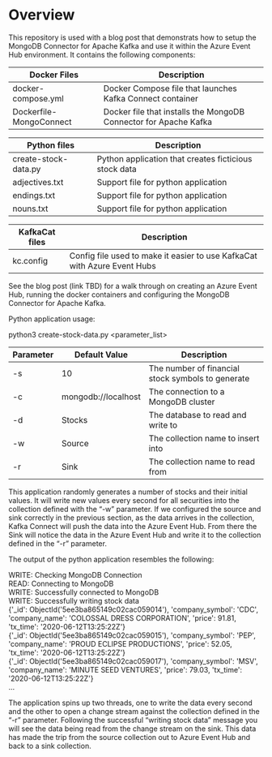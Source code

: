# Overview

This repository is used with a blog post that demonstrats how to setup the MongoDB Connector for Apache Kafka and use it within the Azure Event Hub environment.  It contains the following components:

| Docker Files | Description |
| --- | --- |
| docker-compose.yml | Docker Compose file that launches Kafka Connect container |
| Dockerfile-MongoConnect | Docker file that installs the MongoDB Connector for Apache Kafka |

| Python files | Description |
| --- | --- |
| create-stock-data.py | Python application that creates ficticious stock data |
| adjectives.txt | Support file for python application |
| endings.txt | Support file for python application |
| nouns.txt | Support file for python application |

| KafkaCat files | Description|
| --- | --- |
| kc.config | Config file used to make it easier to use KafkaCat with Azure Event Hubs|

See the blog post (link TBD) for a walk through on creating an Azure Event Hub, running the docker containers and configuring the MongoDB Connector for Apache Kafka.

Python application usage:

python3 create-stock-data.py <parameter_list>

| Parameter | Default Value | Description |
| --- | --- | --- |
| -s | 10 | The number of financial stock symbols to generate |
| -c | mongodb://localhost | The connection to a MongoDB cluster |
| -d | Stocks | The database to read and write to |
| -w | Source | The collection name to insert into |
| -r | Sink | The collection name to read from |

This application randomly generates a number of stocks and their initial values.  It will write new values every second for all securities into the collection defined with the “-w” parameter.  If we configured the source and sink correctly in the previous section, as the data arrives in the collection, Kafka Connect will push the data into the Azure Event Hub.  From there the Sink will notice the data in the Azure Event Hub and write it to the collection defined in the “-r” parameter.  

The output of the python application resembles the following:

WRITE: Checking MongoDB Connection<br>
READ: Connecting to MongoDB<br>
WRITE: Successfully connected to MongoDB<br>
WRITE: Successfully writing stock data<br>
{'_id': ObjectId('5ee3ba865149c02cac059014'), 'company_symbol': 'CDC', 'company_name': 'COLOSSAL DRESS CORPORATION', 'price': 91.81, 'tx_time': '2020-06-12T13:25:22Z'}<br>
{'_id': ObjectId('5ee3ba865149c02cac059015'), 'company_symbol': 'PEP', 'company_name': 'PROUD ECLIPSE PRODUCTIONS', 'price': 52.05, 'tx_time': '2020-06-12T13:25:22Z'}<br>
{'_id': ObjectId('5ee3ba865149c02cac059017'), 'company_symbol': 'MSV', 'company_name': 'MINUTE SEED VENTURES', 'price': 79.03, 'tx_time': '2020-06-12T13:25:22Z'}<br>
…<br>

The application spins up two threads, one to write the data every second and the other to open a change stream against the collection defined in the “-r” parameter.  Following the successful “writing stock data” message you will see the data being read from the change stream on the sink.  This data has made the trip from the source collection out to Azure Event Hub and back to a sink collection.
